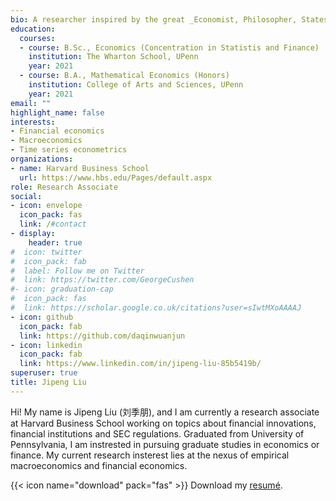 ```yaml
---
bio: A researcher inspired by the great _Economist, Philosopher, Statesman_ John Maynard Keynes
education:
  courses:
  - course: B.Sc., Economics (Concentration in Statistis and Finance) 
    institution: The Wharton School, UPenn
    year: 2021
  - course: B.A., Mathematical Economics (Honors)
    institution: College of Arts and Sciences, UPenn
    year: 2021
email: ""
highlight_name: false
interests:
- Financial economics
- Macroeconomics
- Time series econometrics
organizations:
- name: Harvard Business School
  url: https://www.hbs.edu/Pages/default.aspx
role: Research Associate 
social:
- icon: envelope
  icon_pack: fas
  link: /#contact
- display:
    header: true
#  icon: twitter
#  icon_pack: fab
#  label: Follow me on Twitter
#  link: https://twitter.com/GeorgeCushen
#- icon: graduation-cap
#  icon_pack: fas
#  link: https://scholar.google.co.uk/citations?user=sIwtMXoAAAAJ
- icon: github
  icon_pack: fab
  link: https://github.com/daqinwuanjun
- icon: linkedin
  icon_pack: fab
  link: https://www.linkedin.com/in/jipeng-liu-85b5419b/
superuser: true
title: Jipeng Liu
---
```


Hi! My name is Jipeng Liu (刘季朋), and I am currently a research associate at Harvard Business School working on topics about financial innovations, financial institutions and SEC regulations. Graduated from University of Pennsylvania, I am instrested in pursuing graduate studies in economics or finance. My current research insterest lies at the nexus of empirical macroeconomics and financial economics. 



{{< icon name="download" pack="fas" >}} Download my [resumé](https://drive.google.com/file/d/1BR7EtYgRAyYitC9cPQeyEHNWV9jEhqxk/view?usp=sharing).
